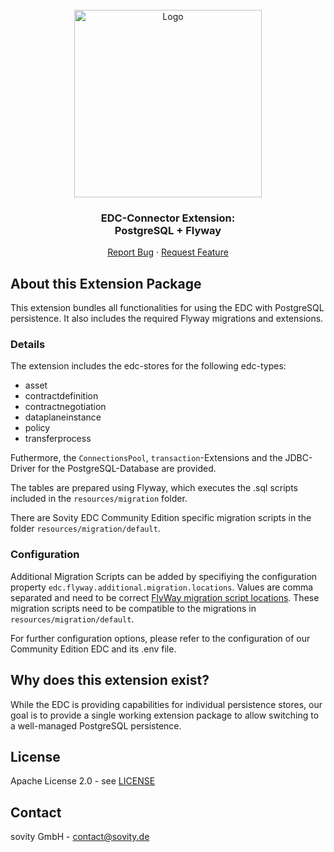 <!-- PROJECT LOGO -->
<br />
<div align="center">
  <a href="https://github.com/sovity/edc-extensions">
    <img src="https://raw.githubusercontent.com/sovity/edc-ui/main/src/assets/images/sovity_logo.svg" alt="Logo" width="300">
  </a>

<h3 align="center">EDC-Connector Extension:<br />PostgreSQL + Flyway</h3>

  <p align="center">
    <a href="https://github.com/sovity/edc-extensions/issues/new?template=bug_report.md">Report Bug</a>
    ·
    <a href="https://github.com/sovity/edc-extensions/issues/new?template=feature_request.md">Request Feature</a>
  </p>
</div>

## About this Extension Package

This extension bundles all functionalities for using the EDC with PostgreSQL persistence. It also includes the required
Flyway migrations and extensions.

### Details

The extension includes the edc-stores for the following edc-types:

- asset
- contractdefinition
- contractnegotiation
- dataplaneinstance
- policy
- transferprocess

Futhermore, the `ConnectionsPool`, `transaction`-Extensions and the JDBC-Driver for the
PostgreSQL-Database are provided.

The tables are prepared using Flyway, which executes the .sql scripts included in
the `resources/migration` folder.

There are Sovity EDC Community Edition specific migration scripts in the folder `resources/migration/default`.

### Configuration

Additional Migration Scripts can be added by specifiying the configuration property
`edc.flyway.additional.migration.locations`. Values are comma separated and need to be correct [FlyWay migration
script locations](https://flywaydb.org/documentation/configuration/parameters/locations). These migration scripts need
to be compatible to the migrations in `resources/migration/default`.

For further configuration options, please refer to the configuration of our Community Edition EDC and its .env file.

## Why does this extension exist?

While the EDC is providing capabilities for individual persistence stores, our goal is to provide a single working
extension package to allow switching to a well-managed PostgreSQL persistence.

## License

Apache License 2.0 - see [LICENSE](../../LICENSE)

## Contact

sovity GmbH - contact@sovity.de

